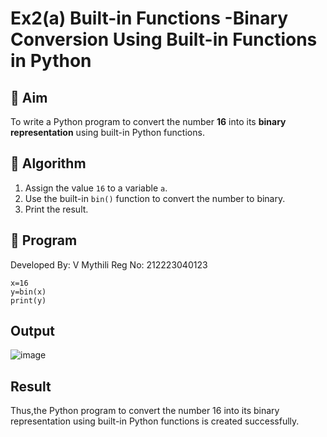 # Ex2(a) Built-in Functions -Binary Conversion Using Built-in Functions in Python

## 🎯 Aim
To write a Python program to convert the number **16** into its **binary representation** using built-in Python functions.

## 🧠 Algorithm
1. Assign the value `16` to a variable `a`.
2. Use the built-in `bin()` function to convert the number to binary.
3. Print the result.

## 🧾 Program
Developed By: V Mythili
Reg No: 212223040123
```
x=16
y=bin(x)
print(y)
```
## Output

![image](https://github.com/user-attachments/assets/61c66fe8-70ba-4fb1-978b-c159a48eac8f)


## Result

Thus,the Python program to convert the number 16 into its binary representation using built-in Python functions is created successfully.
